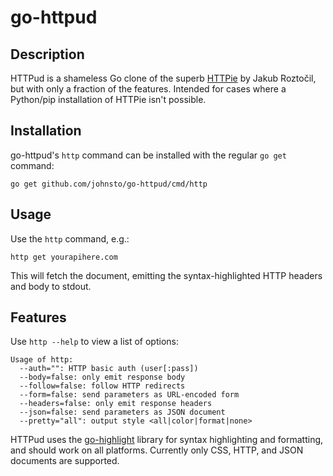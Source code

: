 # go-httpud

## Description

HTTPud is a shameless Go clone of the superb [HTTPie](https://github.com/jkbrzt/httpie)
by Jakub Roztočil, but with only a fraction of the features. Intended for 
cases where a Python/pip installation of HTTPie isn't possible.

## Installation

go-httpud's `http` command can be installed with the regular `go get` command:

    go get github.com/johnsto/go-httpud/cmd/http

## Usage

Use the `http` command, e.g.:

    http get yourapihere.com

This will fetch the document, emitting the syntax-highlighted HTTP headers and
body to stdout. 

## Features

Use `http --help` to view a list of options:

    Usage of http:
      --auth="": HTTP basic auth (user[:pass])
      --body=false: only emit response body
      --follow=false: follow HTTP redirects
      --form=false: send parameters as URL-encoded form
      --headers=false: only emit response headers
      --json=false: send parameters as JSON document
      --pretty="all": output style <all|color|format|none>

HTTPud uses the [go-highlight](https://github.com/johnsto/go-highlight) library
for syntax highlighting and formatting, and should work on all platforms. 
Currently only CSS, HTTP, and JSON documents are supported.
